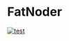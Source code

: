 # FatNoder
[![test](https://github.com/FukukouSSJouhou/FatNoder/actions/workflows/nettest.yml/badge.svg?branch=develop)](https://github.com/FukukouSSJouhou/FatNoder/actions/workflows/nettest.yml)